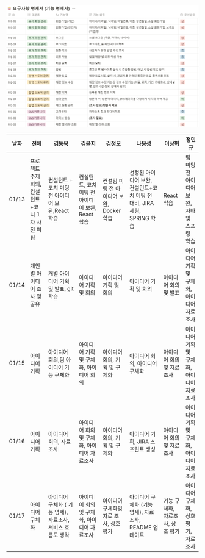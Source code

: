 ![alt text](기능명세서.png)


| **날짜** | **전체** | **김동욱** | **김윤지** | **김정모** | **나용성** | **이상혁** | **정민규** |
| --- | --- | --- | --- | --- | --- | --- | --- |
| 01/13 | 프로젝트 주제 회의, 컨설턴트+코치 1차 사전 미팅 | 컨설턴트 + 코치 미팅전 아이디어 보완,React 학습 | 컨설턴트, 코치 미팅 전 아이디어 보완, React 학습 | 컨설팅 미팅 전 아이디어 보완, Docker 학습 | 선정된 아이디어 보완, 컨설턴트+코치 미팅 전 대비, JIRA 세팅, SPRING 학습 | React 학습 | 팀 미팅 전 아이디어 보완, 자바 및 스프링 학습 |
| 01/14 | 개인 별 아이디어 조사 및 공유 | 개별 아이디어 기획 및 발표, git 학습 | 아이디어 기획 및 회의 | 아이디어 기획 및 회의 | 아이디어 기획 및 회의 | 아이디어 회의 및 발표 | 아이디어 기획 및 구체화, 아이디어 자료조사 |
| 01/15 | 아이디어 기획 | 아이디어 회의,팀 아이디어 기능 구체화 | 아이디어 기획 및 구체화, 아이디어 회의 | 아이디어 회의, 기획 및 구체화 | 아이디어 회의, 아이디어 구체화 | 아이디어 회의 및 자료조사 | 아이디어 기획 및 구체화, 아이디어 자료조사 |
| 01/16 | 아이디어 기획 | 아이디어 회의, 자료조사 | 아이디어 회의 및 구체화, 아이디어 자료조사 | 아이디어 회의, 기획 및 구체화 | 아이디어 기획, JIRA 스프린트 생성 | 아이디어 회의 및 자료조사 | 아이디어 기획 및 구체화, 아이디어 자료조사 |
| 01/17 | 아이디어 구체화 | 아이디어 구체화 ( 기능 명세), 자료조사, 서비스 흐름도 생각 | 아이디어 회의 및 구체화, 아이디어 자료조사 | 아이디어 구체화및 자료 조사, 상호 평가 | 아이디어 구체화 (기능 명세), 자료조사, README 업데이트 | 기능 구체화, 자료조사, 상호 평가 | 아이디어 구체화, 상호 평가, 자료조사 |